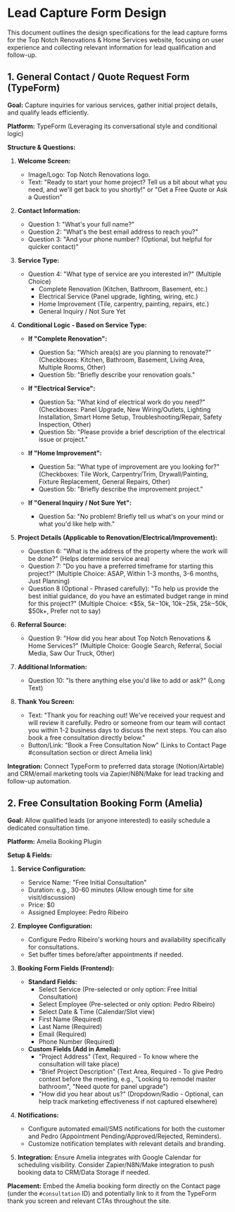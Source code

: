 # Lead Capture Form Design

This document outlines the design specifications for the lead capture forms for the Top Notch Renovations & Home Services website, focusing on user experience and collecting relevant information for lead qualification and follow-up.

## 1. General Contact / Quote Request Form (TypeForm)

**Goal:** Capture inquiries for various services, gather initial project details, and qualify leads efficiently.

**Platform:** TypeForm (Leveraging its conversational style and conditional logic)

**Structure & Questions:**

1.  **Welcome Screen:**
    *   Image/Logo: Top Notch Renovations logo.
    *   Text: "Ready to start your home project? Tell us a bit about what you need, and we'll get back to you shortly!" or "Get a Free Quote or Ask a Question"

2.  **Contact Information:**
    *   Question 1: "What's your full name?"
    *   Question 2: "What's the best email address to reach you?"
    *   Question 3: "And your phone number? (Optional, but helpful for quicker contact)"

3.  **Service Type:**
    *   Question 4: "What type of service are you interested in?" (Multiple Choice)
        *   Complete Renovation (Kitchen, Bathroom, Basement, etc.)
        *   Electrical Service (Panel upgrade, lighting, wiring, etc.)
        *   Home Improvement (Tile, carpentry, painting, repairs, etc.)
        *   General Inquiry / Not Sure Yet

4.  **Conditional Logic - Based on Service Type:**

    *   **If "Complete Renovation":**
        *   Question 5a: "Which area(s) are you planning to renovate?" (Checkboxes: Kitchen, Bathroom, Basement, Living Area, Multiple Rooms, Other)
        *   Question 5b: "Briefly describe your renovation goals."

    *   **If "Electrical Service":**
        *   Question 5a: "What kind of electrical work do you need?" (Checkboxes: Panel Upgrade, New Wiring/Outlets, Lighting Installation, Smart Home Setup, Troubleshooting/Repair, Safety Inspection, Other)
        *   Question 5b: "Please provide a brief description of the electrical issue or project."

    *   **If "Home Improvement":**
        *   Question 5a: "What type of improvement are you looking for?" (Checkboxes: Tile Work, Carpentry/Trim, Drywall/Painting, Fixture Replacement, General Repairs, Other)
        *   Question 5b: "Briefly describe the improvement project."

    *   **If "General Inquiry / Not Sure Yet":**
        *   Question 5a: "No problem! Briefly tell us what's on your mind or what you'd like help with."

5.  **Project Details (Applicable to Renovation/Electrical/Improvement):**
    *   Question 6: "What is the address of the property where the work will be done?" (Helps determine service area)
    *   Question 7: "Do you have a preferred timeframe for starting this project?" (Multiple Choice: ASAP, Within 1-3 months, 3-6 months, Just Planning)
    *   Question 8 (Optional - Phrased carefully): "To help us provide the best initial guidance, do you have an estimated budget range in mind for this project?" (Multiple Choice: <$5k, $5k-$10k, $10k-$25k, $25k-$50k, $50k+, Prefer not to say)

6.  **Referral Source:**
    *   Question 9: "How did you hear about Top Notch Renovations & Home Services?" (Multiple Choice: Google Search, Referral, Social Media, Saw Our Truck, Other)

7.  **Additional Information:**
    *   Question 10: "Is there anything else you'd like to add or ask?" (Long Text)

8.  **Thank You Screen:**
    *   Text: "Thank you for reaching out! We've received your request and will review it carefully. Pedro or someone from our team will contact you within 1-2 business days to discuss the next steps. You can also book a free consultation directly below."
    *   Button/Link: "Book a Free Consultation Now" (Links to Contact Page #consultation section or direct Amelia link)

**Integration:** Connect TypeForm to preferred data storage (Notion/Airtable) and CRM/email marketing tools via Zapier/N8N/Make for lead tracking and follow-up automation.

## 2. Free Consultation Booking Form (Amelia)

**Goal:** Allow qualified leads (or anyone interested) to easily schedule a dedicated consultation time.

**Platform:** Amelia Booking Plugin

**Setup & Fields:**

1.  **Service Configuration:**
    *   Service Name: "Free Initial Consultation"
    *   Duration: e.g., 30-60 minutes (Allow enough time for site visit/discussion)
    *   Price: $0
    *   Assigned Employee: Pedro Ribeiro

2.  **Employee Configuration:**
    *   Configure Pedro Ribeiro's working hours and availability specifically for consultations.
    *   Set buffer times before/after appointments if needed.

3.  **Booking Form Fields (Frontend):**
    *   **Standard Fields:**
        *   Select Service (Pre-selected or only option: Free Initial Consultation)
        *   Select Employee (Pre-selected or only option: Pedro Ribeiro)
        *   Select Date & Time (Calendar/Slot view)
        *   First Name (Required)
        *   Last Name (Required)
        *   Email (Required)
        *   Phone Number (Required)
    *   **Custom Fields (Add in Amelia):**
        *   "Project Address" (Text, Required - To know where the consultation will take place)
        *   "Brief Project Description" (Text Area, Required - To give Pedro context before the meeting, e.g., "Looking to remodel master bathroom", "Need quote for panel upgrade")
        *   "How did you hear about us?" (Dropdown/Radio - Optional, can help track marketing effectiveness if not captured elsewhere)

4.  **Notifications:**
    *   Configure automated email/SMS notifications for both the customer and Pedro (Appointment Pending/Approved/Rejected, Reminders).
    *   Customize notification templates with relevant details and branding.

5.  **Integration:** Ensure Amelia integrates with Google Calendar for scheduling visibility. Consider Zapier/N8N/Make integration to push booking data to CRM/Data Storage if needed.

**Placement:** Embed the Amelia booking form directly on the Contact page (under the `#consultation` ID) and potentially link to it from the TypeForm thank you screen and relevant CTAs throughout the site.

